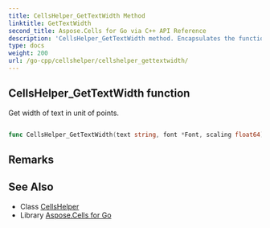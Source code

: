 ```yaml
---
title: CellsHelper_GetTextWidth Method 
linktitle: GetTextWidth
second_title: Aspose.Cells for Go via C++ API Reference
description: 'CellsHelper_GetTextWidth method. Encapsulates the function that represents gettextwidth in Go.'
type: docs
weight: 200
url: /go-cpp/cellshelper/cellshelper_gettextwidth/
---
```


## CellsHelper_GetTextWidth function

Get width of text in unit of points.

```go

func CellsHelper_GetTextWidth(text string, font *Font, scaling float64)  (float64,  error) 

```

## Remarks


## See Also

* Class [CellsHelper](../)
* Library [Aspose.Cells for Go](../../)
